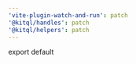 ```yaml
---
'vite-plugin-watch-and-run': patch
'@kitql/handles': patch
'@kitql/helpers': patch
---
```


export default
